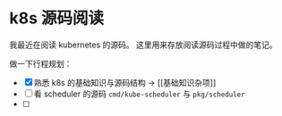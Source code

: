 # k8s 源码阅读

我最近在阅读 kubernetes 的源码。
这里用来存放阅读源码过程中做的笔记。

做一下行程规划：
- [x] 熟悉 k8s 的基础知识与源码结构 -> [[基础知识杂项]]
- [ ] 看 scheduler 的源码 `cmd/kube-scheduler` 与 `pkg/scheduler`
- [ ] 